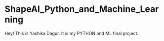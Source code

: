 # ShapeAI_Python_and_Machine_Learning
Hey! This is Yashika Dagur. It is my PYTHON and ML final project.
